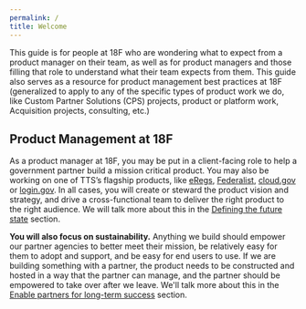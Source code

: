 ```yaml
---
permalink: /
title: Welcome
---
```

This guide is for people at 18F who are wondering what to expect from a product manager on their team, as well as for product managers and those filling that role to understand what their team expects from them. This guide also serves as a resource for product management best practices at 18F (generalized to apply to any of the specific types of product work we do, like Custom Partner Solutions (CPS) projects, product or platform work, Acquisition projects, consulting, etc.)

## Product Management at 18F

As a product manager at 18F, you may be put in a client-facing role to help a government partner build a mission critical product.  You may also be working on one of TTS’s flagship products, like <a href="https://eregs.github.io/" target="_blank">eRegs</a>, <a href="https://federalist.18f.gov" target="new">Federalist</a>, <a href="https://cloud.gov" target="new">cloud.gov</a> or <a href="https://login.gov/" target="_blank">login.gov</a>. In all cases, you will create or steward the product vision and strategy, and drive a cross-functional team to deliver the right product to the right audience. We will talk more about this in the [Defining the future state]({{site.baseurl}}/define/) section.

**You will also focus on sustainability.** Anything we build should empower our partner agencies to better meet their mission, be relatively easy for them to adopt and support, and be easy for end users to use. If we are building something with a partner, the product needs to be constructed and hosted in a way that the partner can manage, and the partner should be empowered to take over after we leave. We'll talk more about this in the [Enable partners for long-term success]({{site.baseurl}}/partners/) section.
